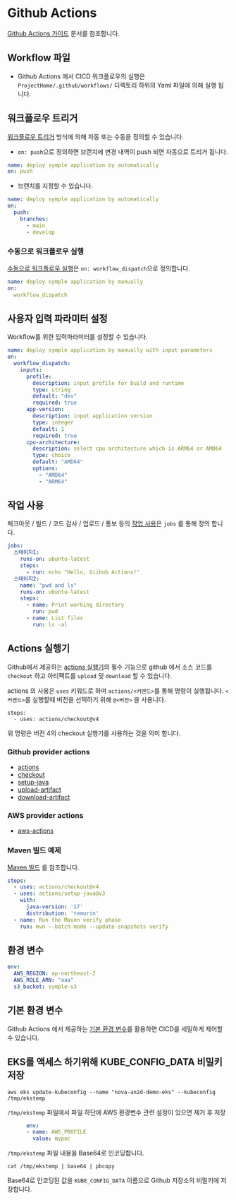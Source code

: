 # Github Actions

[Github Actions 가이드](https://docs.github.com/ko/actions) 문서를 참조합니다.

## Workflow 파일

- Github Actions 에서 CICD 워크플로우의 실행은 `ProjectHome/.github/workflows/` 디렉토리 하위의 Yaml 파일에 의해 실행 됩니다.


## 워크플로우 트리거

[워크플로우 트리거](https://docs.github.com/ko/actions/using-workflows/triggering-a-workflow) 방식에 의해 자동 또는 수동을 정의할 수 있습니다.

- `on: push`으로 정의하면 브랜치에 변경 내역이 push 되면 자동으로 트리거 됩니다.

```yaml
name: deploy symple application by automatically
on: push
```

- 브랜치를 지정할 수 있습니다.
```yaml
name: deploy symple application by automatically
on:
  push:
    branches:
      - main
      - develop 
```


### 수동으로 워크플로우 실행

[수동으로 워크플로우 실행](https://docs.github.com/ko/actions/using-workflows/manually-running-a-workflow)은 `on: workflow_dispatch`으로 정의합니다.

```yaml
name: deploy symple application by manually
on:
  workflow_dispatch
```

## 사용자 입력 파라미터 설정

Workflow를 위한 입력파라미터를 설정할 수 있습니다.

```yaml
name: deploy symple application by manually with input parameters
on:
  workflow_dispatch:
    inputs:
      profile:
        description: input profile for build and runtime
        type: string
        default: "dev"
        required: true
      app-version:
        description: input application version
        type: integer
        default: 1
        required: true
      cpu-architecture:
        description: select cpu architecture which is ARM64 or AMD64
        type: choice
        default: "AMD64"
        options:
          - "AMD64"
          - "ARM64"
```

## 작업 사용

체크아웃 / 빌드 / 코드 감사 / 업로드 / 통보 등의 [작업 사용](https://docs.github.com/ko/actions/using-jobs)은 `jobs` 를 통해 정의 합니다.


```yaml
jobs:
  스테이지1:
    runs-on: ubuntu-latest
    steps:
      - run: echo "Hello, Giihub Actions!"
  스테이지2:
    name: "pwd and ls"
    runs-on: ubuntu-latest
    steps:
      - name: Print working directory
        run: pwd
      - name: List files
        run: ls -al
```


## Actions 실행기

Github에서 제공하는 [actions 실행기](https://docs.github.com/ko/actions/learn-github-actions/essential-features-of-github-actions)의 필수 기능으로 github 에서 소스 코드를 `checkout` 하고 아티팩트를 `upload` 및 `download` 할 수 있습니다.

actions 의 사용은 `uses` 키워드로 하며 `actions/<커멘드>`를 통해 명령이 실행됩니다. `<커멘드>`를 실행할때 버전을 선택하기 위해 `@<버전>` 을 사용니다.

```
steps:
  - uses: actions/checkout@v4
```
위 명령은 버전 4의 checkout 실행기를 사용하는 것을 의미 합니다.

### Github provider actions
- [actions](https://github.com/orgs/actions/repositories)
- [checkout](https://github.com/actions/checkout)
- [setup-java](https://github.com/actions/setup-java)
- [upload-artifact](https://github.com/actions/upload-artifact)
- [download-artifact](https://github.com/actions/download-artifact)

### AWS provider actions
- [aws-actions](https://github.com/aws-actions)



### Maven 빌드 예제

[Maven 빌드](https://docs.github.com/ko/actions/automating-builds-and-tests/building-and-testing-java-with-maven) 를 참조합니다.

```yaml
steps:
  - uses: actions/checkout@v4
  - uses: actions/setup-java@v3
    with:
      java-version: '17'
      distribution: 'temurin'
  - name: Run the Maven verify phase
    run: mvn --batch-mode --update-snapshots verify
```

## 환경 변수

```yaml
env:
  AWS_REGION: ap-northeast-2
  AWS_ROLE_ARN: "aaa"
  s3_bucket: symple-s3 
```

## 기본 환경 변수

Github Actions 에서 제공하는 [기본 환경 변수](https://docs.github.com/en/actions/learn-github-actions/variables#default-environment-variables)를 활용하면 CICD를 세밀하게 제어할 수 있습니다.


## EKS를 액세스 하기위해 KUBE_CONFIG_DATA 비밀키 저장 

```
aws eks update-kubeconfig --name "nova-an2d-demo-eks" --kubeconfig /tmp/ekstemp
```

`/tmp/ekstemp` 파일에서 파일 하단에 AWS 환경변수 관련 설정이 있으면 제거 후 저장

```yaml
      env:
      - name: AWS_PROFILE
        value: mypoc
```

`/tmp/ekstemp` 파일 내용을 Base64로 인코딩합니다.

```
cat /tmp/ekstemp | base64 | pbcopy
```

Base64로 인코딩된 값을 `KUBE_CONFIG_DATA` 이름으로 Github 저장소의 비밀키에 저장합니다. 


